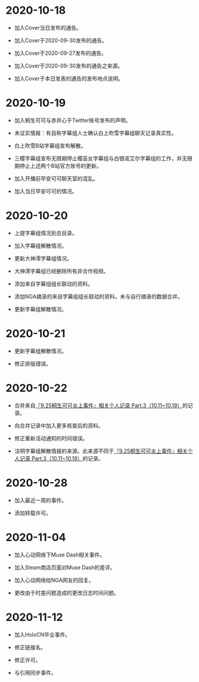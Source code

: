 # 2020-10-18

- 加入Cover当日发布的通告。

- 加入Cover于2020-09-30发布的通告。

- 加入Cover于2020-09-27发布的通告。

- 加入Cover于2020-09-30发布的通告之来源。

- 加入Cover于本日发表的通告的发布地点说明。

# 2020-10-19

- 加入桐生可可与赤井心于Twitter账号发布的声明。

- 未证实情报：有自称字幕组人士确认白上吹雪字幕组聊天记录真实性。

- 白上吹雪B站字幕组宣布解散。

- 三樱字幕组宣布无限期停止樱巫女字幕组与白银诺艾尔字幕组的工作，并无限期停止上述两个B站官方账号的更新。

- 加入开播前早安可可聊天室的混乱。

- 加入当日早安可可的情况。

# 2020-10-20

- 上提字幕组情况到总目录。

- 加入字幕组解散情况。

- 更新大神澪字幕组情况。

- 大神澪字幕组已经删除所有非合作视频。

- 添加来自字幕组组长联动的资料。

- 添加NGA摘录的来自字幕组组长联动的资料。未与自行摘录的数据合并。

- 更新字幕组解散情况。

# 2020-10-21

- 更新字幕组解散情况。

- 修正排版错误。

# 2020-10-22

- 合并来自[『9.25桐生可可炎上事件』相关个人记录 Part.3（10.11~10.19）](https://www.bilibili.com/read/cv8024680)的记录。

- 向合并记录中加入更多核查后的资料。

- 修正重新活动通知的时间错误。

- 注明字幕组解散情报的来源。此来源不同于[『9.25桐生可可炎上事件』相关个人记录 Part.3（10.11~10.19）](https://www.bilibili.com/read/cv8024680)的记录。

# 2020-10-28

- 加入最近一周的事件。

- 添加转载许可。

# 2020-11-04

- 加入心动网络下Muse Dash相关事件。

- 加入Steam商店页面对Muse Dash的差评。

- 加入心动网络给NGA网友的回复。

- 更改由于时差问题造成的更改日志时间问题。

# 2020-11-12

- 加入HoloCN毕业事件。

- 修正链接名。

- 修正许可。

- 与引用同步事件。